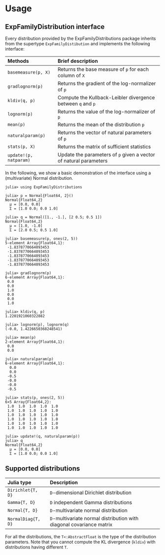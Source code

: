 # Usage

## ExpFamilyDistribution interface

Every distribution provided by the ExpFamilyDistributions package
inherits from the supertype `ExpFamilyDistibution` and implements the
following interface:

| Methods                 | Brief description  |
|:----------------------- |:------------------- |
| `basemeasure(p, X)`     | Returns the base measure of `p` for each column of `X` |
| `gradlognorm(p)`        | Returns the gradient of the log-normalizer of `p`      |
| `kldiv(q, p)`           | Compute the Kullback-Leibler divergence between `q` and `p` |
| `lognorm(p)`            | Returns the value of the log-normalizer of `p`         |
| `mean(p)`               | Returns the mean of the distribution `p`               |
| `naturalparam(p)`       | Returns the vector of natural parameters of `p`        |
| `stats(p, X)`           | Returns the matrix of sufficient statistics            |
| `update!(p, natparam)`  | Update the parameters of `p` given a vector of natural parameters |

In the following, we show a basic demonstration of the interface using
a (multivariate) Normal distribution.
```juliashowcase
julia> using ExpFamilyDistributions

julia> p = Normal{Float64, 2}()
Normal{Float64,2}
  μ = [0.0, 0.0]
  Σ = [1.0 0.0; 0.0 1.0]

julia> q = Normal([1., -1.], [2 0.5; 0.5 1])
Normal{Float64,2}
  μ = [1.0, -1.0]
  Σ = [2.0 0.5; 0.5 1.0]

julia> basemeasure(p, ones(2, 5))
5-element Array{Float64,1}:
 -1.8378770664093453
 -1.8378770664093453
 -1.8378770664093453
 -1.8378770664093453
 -1.8378770664093453

julia> gradlognorm(p)
6-element Array{Float64,1}:
 0.0
 0.0
 1.0
 0.0
 0.0
 1.0

julia> kldiv(q, p)
1.2201921060322882

julia> lognorm(p), lognorm(q)
(-0.0, 1.4226650368248541)

julia> mean(p)
2-element Array{Float64,1}:
 0.0
 0.0

julia> naturalparam(p)
6-element Array{Float64,1}:
  0.0
  0.0
 -0.5
 -0.0
 -0.0
 -0.5

julia> stats(p, ones(2, 5))
6×5 Array{Float64,2}:
 1.0  1.0  1.0  1.0  1.0
 1.0  1.0  1.0  1.0  1.0
 1.0  1.0  1.0  1.0  1.0
 1.0  1.0  1.0  1.0  1.0
 1.0  1.0  1.0  1.0  1.0
 1.0  1.0  1.0  1.0  1.0

julia> update!(q, naturalparam(p))
julia> q
Normal{Float64,2}
  μ = [0.0, 0.0]
  Σ = [1.0 0.0; 0.0 1.0]
```

## Supported distributions

| Julia type            | Description                              |
|:--------------------- |:---------------------------------------- |
| `Dirichlet{T, D}`     | `D`-dimensional Dirichlet distribution   |
| `Gamma{T, D}`         | `D` independent Gamma distributions      |
| `Normal{T, D}`        | `D`-multivariate normal distribution     |
| `NormalDiag{T, D}`    | `D`-multivariate normal distribution with diagonal covariance matrix |

For all the distributions, the `T<:AbstractFloat` is the type of the
distribution parameters. Note that you cannot compute the KL divergence
(`kldiv`) with distributions having different `T`.

